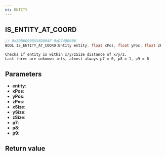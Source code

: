 ```yaml
---
ns: ENTITY
---
```

## IS_ENTITY_AT_COORD

```c
// 0x20B60995556D004F 0xD749B606
BOOL IS_ENTITY_AT_COORD(Entity entity, float xPos, float yPos, float zPos, float xSize, float ySize, float zSize, BOOL p7, BOOL p8, int p9);
```

```
Checks if entity is within x/y/zSize distance of x/y/z.   
Last three are unknown ints, almost always p7 = 0, p8 = 1, p9 = 0  
```

## Parameters
* **entity**: 
* **xPos**: 
* **yPos**: 
* **zPos**: 
* **xSize**: 
* **ySize**: 
* **zSize**: 
* **p7**: 
* **p8**: 
* **p9**: 

## Return value
